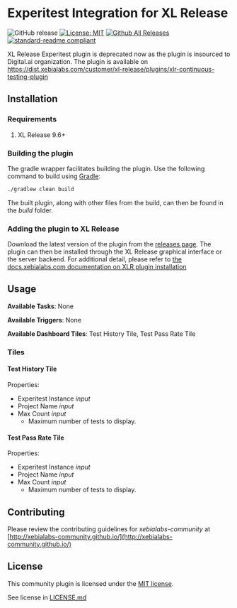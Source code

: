 # Experitest Integration for XL Release

![GitHub release](https://img.shields.io/github/release/xebialabs-community/xlr-experitest-plugin.svg)
[![License: MIT](https://img.shields.io/badge/license-MIT-yellow.svg)](https://opensource.org/licenses/MIT)
[![Github All Releases](https://img.shields.io/github/downloads/xebialabs-community/xlr-experitest-plugin/total.svg)](https://github.com/xebialabs-community/xlr-experitest-plugin/releases)
[![standard-readme compliant](https://img.shields.io/badge/readme%20style-standard-blue.svg)](https://github.com/RichardLitt/standard-readme)

XL Release Experitest plugin is deprecated now as the plugin is insourced to Digital.ai organization.
The plugin is available on https://dist.xebialabs.com/customer/xl-release/plugins/xlr-continuous-testing-plugin

## Installation

### Requirements

1. XL Release 9.6+

### Building the plugin
The gradle wrapper facilitates building the plugin.  Use the following command to build using [Gradle](https://gradle.org/):
```bash
./gradlew clean build
```
The built plugin, along with other files from the build, can then be found in the _build_ folder.

### Adding the plugin to XL Release

Download the latest version of the plugin from the [releases page](https://github.com/xebialabs-community/xlr-experitest-plugin/releases).  The plugin can then be installed through the XL Release graphical interface or the server backend.  For additional detail, please refer to [the docs.xebialabs.com documentation on XLR plugin installation](https://docs.xebialabs.com/xl-release/how-to/install-or-remove-xl-release-plugins.html)

## Usage

__Available Tasks__: None

__Available Triggers__: None

__Available Dashboard Tiles__: Test History Tile, Test Pass Rate Tile

### Tiles

#### Test History Tile
Properties:
* Experitest Instance _input_ 
* Project Name _input_ 
* Max Count _input_ 
   * Maximum number of tests to display.

#### Test Pass Rate Tile
Properties:
* Experitest Instance _input_ 
* Project Name _input_ 
* Max Count _input_ 
   * Maximum number of tests to display.

## Contributing

Please review the contributing guidelines for _xebialabs-community_ at [http://xebialabs-community.github.io/](http://xebialabs-community.github.io/)

## License

This community plugin is licensed under the [MIT license](https://opensource.org/licenses/MIT).

See license in [LICENSE.md](LICENSE.md)
